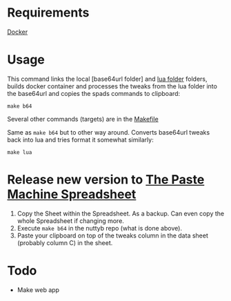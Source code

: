 # Requirements

[Docker](https://www.docker.com/products/docker-desktop/)

# Usage

This command links the local [base64url folder] and [lua folder](lua) folders, builds docker container and processes the tweaks from the lua folder into the base64url and copies the spads commands to clipboard:

```shell
make b64
```

Several other commands (targets) are in the [Makefile](Makefile)

Same as `make b64` but to other way around. Converts base64url tweaks back into lua and tries format it somewhat similarly:

```shell
make lua
```

# Release new version to [The Paste Machine Spreadsheet](https://docs.google.com/spreadsheets/d/1QSVsuAAMhBrhiZdTihVfSCwPzbbZWDLCtXWP23CU0ko)

1. Copy the Sheet within the Spreadsheet. As a backup. Can even copy the whole Spreadsheet if changing more.
2. Execute `make b64` in the nuttyb repo (what is done above).
3. Paste your clipboard on top of the tweaks column in the data sheet (probably column C) in the sheet.

# Todo

- Make web app
